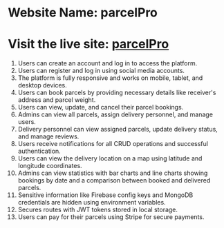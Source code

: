 # Website Name: parcelPro

# Visit the live site: [parcelPro](https://parcel-pro-e2dbb.web.app)


1.  Users can create an account and log in to access the platform.
2.  Users can register and log in using social media accounts.
3.  The platform is fully responsive and works on mobile, tablet, and desktop devices.
4.  Users can book parcels by providing necessary details like receiver's address and parcel weight.
5.  Users can view, update, and cancel their parcel bookings.
6.  Admins can view all parcels, assign delivery personnel, and manage users.
7.  Delivery personnel can view assigned parcels, update delivery status, and manage reviews.
8.  Users receive notifications for all CRUD operations and successful authentication.
9.  Users can view the delivery location on a map using latitude and longitude coordinates.
10. Admins can view statistics with bar charts and line charts showing bookings by date and a comparison between booked  and delivered parcels.
11. Sensitive information like Firebase config keys and MongoDB credentials are hidden using environment variables.
12. Secures routes with JWT tokens stored in local storage.
13. Users can pay for their parcels using Stripe for secure payments.
